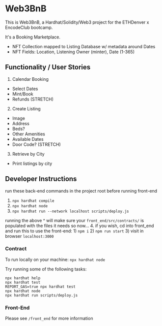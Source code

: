 # Web3BnB
This is Web3BnB, a Hardhat/Solidity/Web3 project for the ETHDenver x EncodeClub bootcamp.

It's a Booking Marketplace.
- NFT Collection mapped to Listing Database w/ metadata around Dates
- NFT Fields: Location, Listening Owner (minter), Date (1-365)

## Functionality / User Stories
1. Calendar Booking
- Select Dates
- Mint/Book
- Refunds (STRETCH)
2. Create Listing
- Image
- Address
- Beds?
- Other Amenities
- Available Dates
- Door Code? (STRETCH)
3. Retrieve by City
- Print listings by city

## Developer Instructions

run these back-end commands in the project root before running front-end
1. `npx hardhat compile`
2. `npx hardhat node`
2. `npx hardhat run --network localhost scripts/deploy.js`

running the above ^ will make sure your `front_end/src/contracts/` is populated with the files it needs so now...
4. if you wish, cd into front_end and run this to use the front-end: 1) `npm i` 2) `npm run start` 3) visit in browser `localhost:3000`

### Contract
To run locally on your machine:
`npx hardhat node`

Try running some of the following tasks:

```shell
npx hardhat help
npx hardhat test
REPORT_GAS=true npx hardhat test
npx hardhat node
npx hardhat run scripts/deploy.js
```
### Front-End
Please see `/front_end` for more information